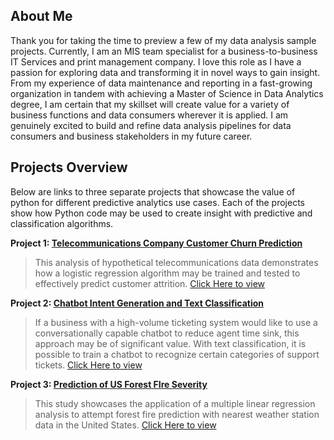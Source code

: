 

## About Me

Thank you for taking the time to preview a few of my data analysis sample projects. Currently, I am an MIS team specialist for a business-to-business IT Services and print management company. I love this role as I have a passion for exploring data and transforming it in novel ways to gain insight. From my experience of data maintenance and reporting in a fast-growing organization in tandem with achieving a Master of Science in Data Analytics degree, I am certain that my skillset will create value for a variety of business functions and data consumers wherever it is applied. I am genuinely excited to build and refine data analysis pipelines for data consumers and business stakeholders in my future career.

## Projects Overview

Below are links to three separate projects that showcase the value of python for different predictive analytics use cases. Each of the projects show how Python code may be used to create insight with predictive and classification algorithms.


**Project 1: [Telecommunications Company Customer Churn Prediction](https://github.com/Jeff-VA/Sample-Projects/blob/gh-pages/customer_churn_project/overview.md)**
>This analysis of hypothetical telecommunications data demonstrates how a logistic regression algorithm may be trained and tested to effectively predict customer attrition. [Click Here to view](https://github.com/Jeff-VA/Sample-Projects/blob/gh-pages/customer_churn_project/overview.md)


**Project 2: [Chatbot Intent Generation and Text Classification](https://github.com/Jeff-VA/Sample-Projects/blob/gh-pages/text_classification.html)**
>If a business with a high-volume ticketing system would like to use a conversationally capable chatbot to reduce agent time sink, this approach may be of significant value. With text classification, it is possible to train a chatbot to recognize certain categories of support tickets. [Click Here to view](https://github.com/Jeff-VA/Sample-Projects/blob/gh-pages/text_classification.html)


**Project 3: [Prediction of US Forest FIre Severity](https://github.com/Jeff-VA/Sample-Projects/blob/gh-pages/forest_fire_project/overview.md)**
>This study showcases the application of a multiple linear regression analysis to attempt forest fire prediction with nearest weather station data in the United States. [Click Here to view](https://github.com/Jeff-VA/Sample-Projects/blob/gh-pages/forest_fire_project/overview.md)
